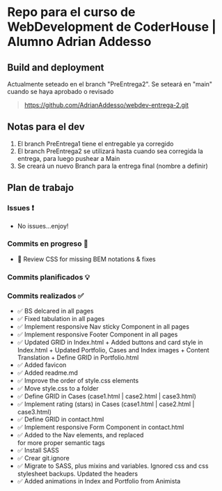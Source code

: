 # Repo para el curso de WebDevelopment de CoderHouse | Alumno Adrian Addesso

## Build and deployment
Actualmente seteado en el branch "PreEntrega2". Se seteará en "main" cuando se haya aprobado o revisado

> https://github.com/AdrianAddesso/webdev-entrega-2.git

## Notas para el dev
1. El branch PreEntrega1 tiene el entregable ya corregido
2. El branch PreEntrega2 se utilizará hasta cuando sea corregida la entrega, para luego pushear a Main
3. Se creará un nuevo Branch para la entrega final (nombre a definir)

## Plan de trabajo
### Issues ❗
- No issues...enjoy!

### Commits en progreso 🚧
- 🚧 Review CSS for missing BEM notations & fixes

### Commits planificados 💡

### Commits realizados ✅
- ✅ BS delcared in all pages 
- ✅ Fixed tabulation in all pages
- ✅ Implement responsive Nav sticky Component in all pages
- ✅ Implement responsive Footer Component in all pages
- ✅ Updated GRID in Index.html + Added buttons and card style in Index.html + Updated Portfolio, Cases and Index images + Content Translation + Define GRID in Portfolio.html
- ✅ Added favicon
- ✅ Added readme.md
- ✅ Improve the order of style.css elements
- ✅ Move style.css to a folder
- ✅ Define GRID in Cases (case1.html | case2.html | case3.html)
- ✅ Implement rating (stars) in Cases (case1.html | case2.html | case3.html)
- ✅ Define GRID in contact.html
- ✅ Implement responsive Form Component in contact.html
- ✅ Added <head> to the Nav elements, and replaced <div> for more proper semantic tags
- ✅ Install SASS
- ✅ Crear git.ignore
- ✅ Migrate to SASS, plus mixins and variables. Ignored css and css stylesheet backups. Updated the headers
- ✅ Added animations in Index and Portfolio from Animista 